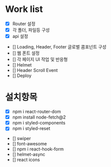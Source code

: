 # Work list

- [X] Router 설정
- [x] 각 폴더, 파일등 구성
- [x] api 설정
- [] Loading, Header, Footer 글로벌 콤포넌트 구성
- [] 웹 폰트 설정
- [] 각 페이지 UI 작업 및 반응형
- [] Helmet
- [] Header Scroll Event
- [] Deploy

# 설치항목

- [x] npm i react-router-dom
- [x] npm install node-fetch@2
- [x] npm i styled-components
- [x] npm i styled-reset
- [] swiper
- [] font-awesome
- [] npm i react-hook-form
- [] helmet-async
- [] react icons
